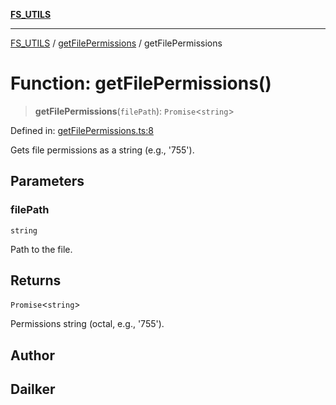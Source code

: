 [**FS_UTILS**](../../README.md)

***

[FS_UTILS](../../README.md) / [getFilePermissions](../README.md) / getFilePermissions

# Function: getFilePermissions()

> **getFilePermissions**(`filePath`): `Promise`\<`string`\>

Defined in: [getFilePermissions.ts:8](https://github.com/dailker/everyutil/blob/26e2bb73429918cf0d08899e9efd90b82a42c92e/src/fs/getFilePermissions.ts#L8)

Gets file permissions as a string (e.g., '755').

## Parameters

### filePath

`string`

Path to the file.

## Returns

`Promise`\<`string`\>

Permissions string (octal, e.g., '755').

## Author

## Dailker
